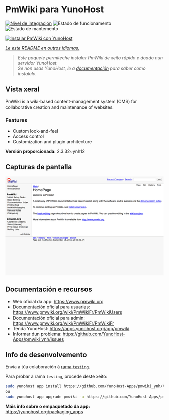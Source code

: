 <!--
NOTA: Este README foi creado automáticamente por <https://github.com/YunoHost/apps/tree/master/tools/readme_generator>
NON debe editarse manualmente.
-->

# PmWiki para YunoHost

[![Nivel de integración](https://apps.yunohost.org/badge/integration/pmwiki)](https://ci-apps.yunohost.org/ci/apps/pmwiki/)
![Estado de funcionamento](https://apps.yunohost.org/badge/state/pmwiki)
![Estado de mantemento](https://apps.yunohost.org/badge/maintained/pmwiki)

[![Instalar PmWiki con YunoHost](https://install-app.yunohost.org/install-with-yunohost.svg)](https://install-app.yunohost.org/?app=pmwiki)

*[Le este README en outros idiomas.](./ALL_README.md)*

> *Este paquete permíteche instalar PmWiki de xeito rápido e doado nun servidor YunoHost.*  
> *Se non usas YunoHost, le a [documentación](https://yunohost.org/install) para saber como instalalo.*

## Vista xeral

PmWiki is a wiki-based content-management system (CMS) for collaborative creation and maintenance of websites. 

### Features

- Custom look-and-feel
- Access control
- Customization and plugin architecture

**Versión proporcionada:** 2.3.32~ynh12

## Capturas de pantalla

![Captura de pantalla de PmWiki](./doc/screenshots/pmwiki.png)

## Documentación e recursos

- Web oficial da app: <https://www.pmwiki.org>
- Documentación oficial para usuarias: <https://www.pmwiki.org/wiki/PmWikiFr/PmWikiUsers>
- Documentación oficial para admin: <https://www.pmwiki.org/wiki/PmWikiFr/PmWikiFr>
- Tenda YunoHost: <https://apps.yunohost.org/app/pmwiki>
- Informar dun problema: <https://github.com/YunoHost-Apps/pmwiki_ynh/issues>

## Info de desenvolvemento

Envía a túa colaboración á [rama `testing`](https://github.com/YunoHost-Apps/pmwiki_ynh/tree/testing).

Para probar a rama `testing`, procede deste xeito:

```bash
sudo yunohost app install https://github.com/YunoHost-Apps/pmwiki_ynh/tree/testing --debug
ou
sudo yunohost app upgrade pmwiki -u https://github.com/YunoHost-Apps/pmwiki_ynh/tree/testing --debug
```

**Máis info sobre o empaquetado da app:** <https://yunohost.org/packaging_apps>
